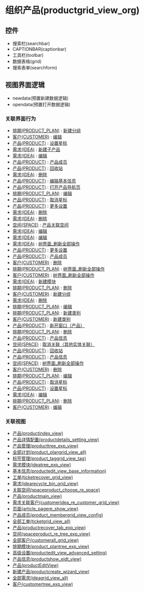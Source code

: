 # 组织产品(productgrid_view_org)  <!-- {docsify-ignore-all} -->




<el-skeleton style="width:60%">
	<template #template>
		<div style="padding-bottom: 5px;">
			<div style="height:40px;display: flex;align-items: center;justify-content: space-between;">
				<el-tooltip content="页面标题">
					<el-skeleton-item variant="text" style="height:40px;"></el-skeleton-item>
				</el-tooltip>
				<el-tooltip content="搜索栏">
				    <el-skeleton-item variant="text" style="margin-left: 10px;height:40px;width:300px;"></el-skeleton-item>
				</el-tooltip>
				<el-skeleton style="width:250px;">
					<template #template>
						<el-tooltip content="工具栏">
							<div style="display: flex;align-items: center;justify-content:end">
								<el-skeleton-item variant="text" style="margin-left: 10px;height:40px;width:80px"></el-skeleton-item>
								<el-skeleton-item variant="text" style="margin-left: 10px;height:40px;width:80px"></el-skeleton-item>
								<el-skeleton-item variant="text" style="margin-left: 10px;height:40px;width:80px"></el-skeleton-item>
							</div>
						</el-tooltip>
					</template>
				</el-skeleton>
			</div>
		</div>
		<el-tooltip content="数据表格">
			<el-skeleton-item variant="p" style="height:300px"></el-skeleton-item>
		</el-tooltip>
	</template>
</el-skeleton>


## 控件
  * 搜索栏(searchbar)
  * CAPTIONBAR(captionbar)
  * 工具栏(toolbar)
  * 数据表格(grid)
  * 搜索表单(searchform)

## 视图界面逻辑
  * newdata(预置新建数据逻辑)
  * opendata(预置打开数据逻辑)


### 关联界面行为
  * [排期(PRODUCT_PLAN)](module/ProdMgmt/Product_plan) : [新建分组](module/ProdMgmt/Product_plan#界面行为)
  * [客户(CUSTOMER)](module/ProdMgmt/Customer) : [编辑](module/ProdMgmt/Customer#界面行为)
  * [产品(PRODUCT)](module/ProdMgmt/Product) : [设置星标](module/ProdMgmt/Product#界面行为)
  * [需求(IDEA)](module/ProdMgmt/Idea) : [新建子产品](module/ProdMgmt/Idea#界面行为)
  * [需求(IDEA)](module/ProdMgmt/Idea) : [编辑](module/ProdMgmt/Idea#界面行为)
  * [产品(PRODUCT)](module/ProdMgmt/Product) : [产品成员](module/ProdMgmt/Product#界面行为)
  * [产品(PRODUCT)](module/ProdMgmt/Product) : [回收站](module/ProdMgmt/Product#界面行为)
  * [需求(IDEA)](module/ProdMgmt/Idea) : [删除](module/ProdMgmt/Idea#界面行为)
  * [产品(PRODUCT)](module/ProdMgmt/Product) : [编辑基本信息](module/ProdMgmt/Product#界面行为)
  * [产品(PRODUCT)](module/ProdMgmt/Product) : [打开产品导航页](module/ProdMgmt/Product#界面行为)
  * [排期(PRODUCT_PLAN)](module/ProdMgmt/Product_plan) : [编辑](module/ProdMgmt/Product_plan#界面行为)
  * [产品(PRODUCT)](module/ProdMgmt/Product) : [取消星标](module/ProdMgmt/Product#界面行为)
  * [产品(PRODUCT)](module/ProdMgmt/Product) : [更多设置](module/ProdMgmt/Product#界面行为)
  * [需求(IDEA)](module/ProdMgmt/Idea) : [删除](module/ProdMgmt/Idea#界面行为)
  * [需求(IDEA)](module/ProdMgmt/Idea) : [删除](module/ProdMgmt/Idea#界面行为)
  * [空间(SPACE)](module/Wiki/Space) : [产品关联空间](module/Wiki/Space#界面行为)
  * [需求(IDEA)](module/ProdMgmt/Idea) : [编辑](module/ProdMgmt/Idea#界面行为)
  * [需求(IDEA)](module/ProdMgmt/Idea) : [编辑](module/ProdMgmt/Idea#界面行为)
  * [需求(IDEA)](module/ProdMgmt/Idea) : [树界面_刷新全部操作](module/ProdMgmt/Idea#界面行为)
  * [产品(PRODUCT)](module/ProdMgmt/Product) : [更多设置](module/ProdMgmt/Product#界面行为)
  * [产品(PRODUCT)](module/ProdMgmt/Product) : [产品成员](module/ProdMgmt/Product#界面行为)
  * [客户(CUSTOMER)](module/ProdMgmt/Customer) : [删除](module/ProdMgmt/Customer#界面行为)
  * [排期(PRODUCT_PLAN)](module/ProdMgmt/Product_plan) : [树界面_刷新全部操作](module/ProdMgmt/Product_plan#界面行为)
  * [客户(CUSTOMER)](module/ProdMgmt/Customer) : [树界面_刷新全部操作](module/ProdMgmt/Customer#界面行为)
  * [需求(IDEA)](module/ProdMgmt/Idea) : [新建模块](module/ProdMgmt/Idea#界面行为)
  * [排期(PRODUCT_PLAN)](module/ProdMgmt/Product_plan) : [删除](module/ProdMgmt/Product_plan#界面行为)
  * [客户(CUSTOMER)](module/ProdMgmt/Customer) : [新建分组](module/ProdMgmt/Customer#界面行为)
  * [需求(IDEA)](module/ProdMgmt/Idea) : [删除](module/ProdMgmt/Idea#界面行为)
  * [排期(PRODUCT_PLAN)](module/ProdMgmt/Product_plan) : [编辑](module/ProdMgmt/Product_plan#界面行为)
  * [排期(PRODUCT_PLAN)](module/ProdMgmt/Product_plan) : [新建类别](module/ProdMgmt/Product_plan#界面行为)
  * [客户(CUSTOMER)](module/ProdMgmt/Customer) : [新建类别](module/ProdMgmt/Customer#界面行为)
  * [产品(PRODUCT)](module/ProdMgmt/Product) : [新开窗口（产品）](module/ProdMgmt/Product#界面行为)
  * [排期(PRODUCT_PLAN)](module/ProdMgmt/Product_plan) : [删除](module/ProdMgmt/Product_plan#界面行为)
  * [产品(PRODUCT)](module/ProdMgmt/Product) : [产品信息](module/ProdMgmt/Product#界面行为)
  * [空间(SPACE)](module/Wiki/Space) : [取消关联（其他实体关联）](module/Wiki/Space#界面行为)
  * [产品(PRODUCT)](module/ProdMgmt/Product) : [回收站](module/ProdMgmt/Product#界面行为)
  * [产品(PRODUCT)](module/ProdMgmt/Product) : [产品信息](module/ProdMgmt/Product#界面行为)
  * [空间(SPACE)](module/Wiki/Space) : [树界面_刷新全部操作](module/Wiki/Space#界面行为)
  * [客户(CUSTOMER)](module/ProdMgmt/Customer) : [删除](module/ProdMgmt/Customer#界面行为)
  * [排期(PRODUCT_PLAN)](module/ProdMgmt/Product_plan) : [编辑](module/ProdMgmt/Product_plan#界面行为)
  * [产品(PRODUCT)](module/ProdMgmt/Product) : [取消星标](module/ProdMgmt/Product#界面行为)
  * [产品(PRODUCT)](module/ProdMgmt/Product) : [设置星标](module/ProdMgmt/Product#界面行为)
  * [需求(IDEA)](module/ProdMgmt/Idea) : [编辑](module/ProdMgmt/Idea#界面行为)
  * [排期(PRODUCT_PLAN)](module/ProdMgmt/Product_plan) : [删除](module/ProdMgmt/Product_plan#界面行为)
  * [客户(CUSTOMER)](module/ProdMgmt/Customer) : [编辑](module/ProdMgmt/Customer#界面行为)

### 关联视图
  * [产品(productindex_view)](app/view/productindex_view)
  * [产品详情配置(productdetails_setting_view)](app/view/productdetails_setting_view)
  * [产品管理(producttree_exp_view)](app/view/producttree_exp_view)
  * [全部计划(product_plangrid_view_all)](app/view/product_plangrid_view_all)
  * [标签管理(product_taggrid_view_tag)](app/view/product_taggrid_view_tag)
  * [需求模块(ideatree_exp_view)](app/view/ideatree_exp_view)
  * [基本信息(productedit_view_base_information)](app/view/productedit_view_base_information)
  * [工单(ticketrecover_grid_view)](app/view/ticketrecover_grid_view)
  * [需求(idearecycle_bin_grid_view)](app/view/idearecycle_bin_grid_view)
  * [关联空间(spaceproduct_choose_re_space)](app/view/spaceproduct_choose_re_space)
  * [产品(productmain_view)](app/view/productmain_view)
  * [需求关联客户(customeridea_re_customer_grid_view)](app/view/customeridea_re_customer_grid_view)
  * [页面(article_pagere_show_view)](app/view/article_pagere_show_view)
  * [产品成员(product_membergrid_view_config)](app/view/product_membergrid_view_config)
  * [全部工单(ticketgrid_view_all)](app/view/ticketgrid_view_all)
  * [产品(productrecover_tab_exp_view)](app/view/productrecover_tab_exp_view)
  * [空间(spaceproduct_re_tree_exp_view)](app/view/spaceproduct_re_tree_exp_view)
  * [全部客户(customerall_grid_view)](app/view/customerall_grid_view)
  * [排期模块(product_plantree_exp_view)](app/view/product_plantree_exp_view)
  * [高级设置(productedit_view_advanced_setting)](app/view/productedit_view_advanced_setting)
  * [产品信息(productshow_eidt_view)](app/view/productshow_eidt_view)
  * [产品(productEditView)](app/view/productEditView)
  * [新建产品(productcreate_wizard_view)](app/view/productcreate_wizard_view)
  * [全部需求(ideagrid_view_all)](app/view/ideagrid_view_all)
  * [客户(customertree_exp_view)](app/view/customertree_exp_view)

<script>
 const { createApp } = Vue
  createApp({
    data() {
      return {
        message: '!'
      }
    }
  }).use(ElementPlus).mount('#app')
</script>